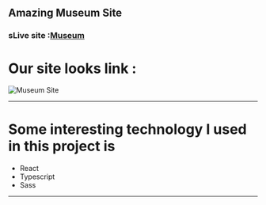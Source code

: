 ## Amazing Museum Site

### sLive site :[Museum](https://amazing-museum-49cb2.web.app/ "Amazing Museum Site")

# Our site looks link :

![Museum Site](https://media.bitdegree.org/storage/media/images/2018/08/what-is-a-web-developer.jpg "Our site for musum visitor")

---

# Some interesting technology I used in this project is

- React
- Typescript
- Sass

---
